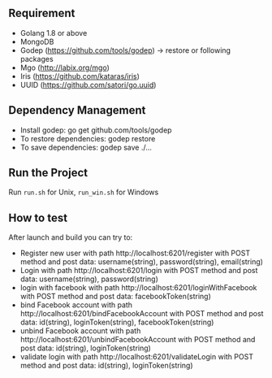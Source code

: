## Requirement
* Golang 1.8 or above
* MongoDB
* Godep (https://github.com/tools/godep) -> restore or following packages
* Mgo (http://labix.org/mgo)
* Iris (https://github.com/kataras/iris)
* UUID (https://github.com/satori/go.uuid)

## Dependency Management
* Install godep: go get github.com/tools/godep
* To restore dependencies: godep restore
* To save dependencies: godep save ./... 

## Run the Project
Run `run.sh` for Unix, `run_win.sh` for Windows

## How to test
After launch and build you can try to:
* Register new user with path http://localhost:6201/register with POST method and post data: username(string), password(string), email(string)
* Login with path http://localhost:6201/login with POST method and post data: username(string), password(string)
* login with facebook with path http://localhost:6201/loginWithFacebook with POST method and post data: facebookToken(string)
* bind Facebook account with path http://localhost:6201/bindFacebookAccount with POST method and post data: id(string), loginToken(string), facebookToken(string)
* unbind Facebook account with path http://localhost:6201/unbindFacebookAccount with POST method and post data: id(string), loginToken(string)
* validate login with path http://localhost:6201/validateLogin with POST method and post data: id(string), loginToken(string)
